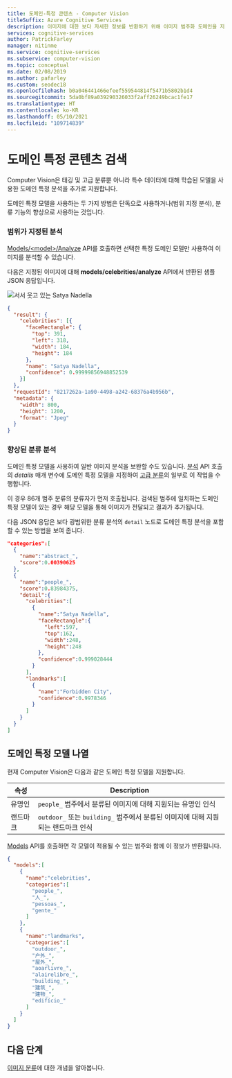 ```yaml
---
title: 도메인-특정 콘텐츠 - Computer Vision
titleSuffix: Azure Cognitive Services
description: 이미지에 대한 보다 자세한 정보를 반환하기 위해 이미지 범주화 도메인을 지정하는 방법에 대해 알아봅니다.
services: cognitive-services
author: PatrickFarley
manager: nitinme
ms.service: cognitive-services
ms.subservice: computer-vision
ms.topic: conceptual
ms.date: 02/08/2019
ms.author: pafarley
ms.custom: seodec18
ms.openlocfilehash: b0a046441466efeef559544814f5471b5802b1d4
ms.sourcegitcommit: 5da0bf89a039290326033f2aff26249bcac1fe17
ms.translationtype: HT
ms.contentlocale: ko-KR
ms.lasthandoff: 05/10/2021
ms.locfileid: "109714839"
---
```

# <a name="detect-domain-specific-content"></a>도메인 특정 콘텐츠 검색

Computer Vision은 태깅 및 고급 분류뿐 아니라 특수 데이터에 대해 학습된 모델을 사용한 도메인 특정 분석을 추가로 지원합니다.

도메인 특정 모델을 사용하는 두 가지 방법은 단독으로 사용하거나(범위 지정 분석), 분류 기능의 향상으로 사용하는 것입니다.

### <a name="scoped-analysis"></a>범위가 지정된 분석

[Models/\<model\>/Analyze](https://westcentralus.dev.cognitive.microsoft.com/docs/services/computer-vision-v3-2/operations/56f91f2e778daf14a499f21b) API를 호출하면 선택한 특정 도메인 모델만 사용하여 이미지를 분석할 수 있습니다.

다음은 지정된 이미지에 대해 **models/celebrities/analyze** API에서 반환된 샘플 JSON 응답입니다.

![서서 웃고 있는 Satya Nadella](./images/satya.jpeg)

```json
{
  "result": {
    "celebrities": [{
      "faceRectangle": {
        "top": 391,
        "left": 318,
        "width": 184,
        "height": 184
      },
      "name": "Satya Nadella",
      "confidence": 0.99999856948852539
    }]
  },
  "requestId": "8217262a-1a90-4498-a242-68376a4b956b",
  "metadata": {
    "width": 800,
    "height": 1200,
    "format": "Jpeg"
  }
}
```

### <a name="enhanced-categorization-analysis"></a>향상된 분류 분석

도메인 특정 모델을 사용하여 일반 이미지 분석을 보완할 수도 있습니다. [분석](https://westcentralus.dev.cognitive.microsoft.com/docs/services/computer-vision-v3-2/operations/56f91f2e778daf14a499f21b) API 호출의 *details* 매개 변수에 도메인 특정 모델을 지정하여 [고급 분류](concept-categorizing-images.md)의 일부로 이 작업을 수행합니다.

이 경우 86개 범주 분류의 분류자가 먼저 호출됩니다. 검색된 범주에 일치하는 도메인 특정 모델이 있는 경우 해당 모델을 통해 이미지가 전달되고 결과가 추가됩니다.

다음 JSON 응답은 보다 광범위한 분류 분석의 `detail` 노드로 도메인 특정 분석을 포함할 수 있는 방법을 보여 줍니다.

```json
"categories":[
  {
    "name":"abstract_",
    "score":0.00390625
  },
  {
    "name":"people_",
    "score":0.83984375,
    "detail":{
      "celebrities":[
        {
          "name":"Satya Nadella",
          "faceRectangle":{
            "left":597,
            "top":162,
            "width":248,
            "height":248
          },
          "confidence":0.999028444
        }
      ],
      "landmarks":[
        {
          "name":"Forbidden City",
          "confidence":0.9978346
        }
      ]
    }
  }
]
```

## <a name="list-the-domain-specific-models"></a>도메인 특정 모델 나열

현재 Computer Vision은 다음과 같은 도메인 특정 모델을 지원합니다.

| 속성 | Description |
|------|-------------|
| 유명인 | `people_` 범주에서 분류된 이미지에 대해 지원되는 유명인 인식 |
| 랜드마크 | `outdoor_` 또는 `building_` 범주에서 분류된 이미지에 대해 지원되는 랜드마크 인식 |

[Models](https://westcentralus.dev.cognitive.microsoft.com/docs/services/computer-vision-v3-2/operations/56f91f2e778daf14a499f20e) API를 호출하면 각 모델이 적용될 수 있는 범주와 함께 이 정보가 반환됩니다.

```json
{
  "models":[
    {
      "name":"celebrities",
      "categories":[
        "people_",
        "人_",
        "pessoas_",
        "gente_"
      ]
    },
    {
      "name":"landmarks",
      "categories":[
        "outdoor_",
        "户外_",
        "屋外_",
        "aoarlivre_",
        "alairelibre_",
        "building_",
        "建筑_",
        "建物_",
        "edifício_"
      ]
    }
  ]
}
```

## <a name="next-steps"></a>다음 단계

[이미지 분류](concept-categorizing-images.md)에 대한 개념을 알아봅니다.
